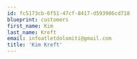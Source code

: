```yaml
---
id: fc5173cb-6f51-47cf-8417-d593906cd718
blueprint: customers
first_name: Kim
last_name: Kreft
email: infoatletdolomiti@gmail.com
title: 'Kim Kreft'
---
```

